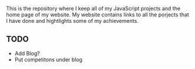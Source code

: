 This is the repository where I keep all of my JavaScript projects and the home page of my website. My website contains links to all the porjects that I have done and hightlights some of my achievements.

## TODO
- Add Blog?
- Put competitons under blog